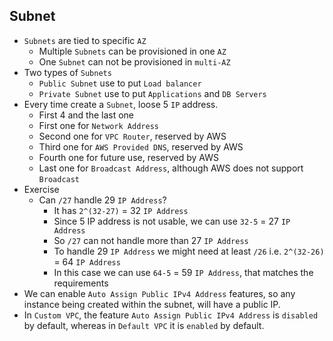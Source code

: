 ## Subnet

- `Subnets` are tied to specific `AZ`
  - Multiple `Subnets` can be provisioned in one `AZ`
  - One `Subnet` can not be provisioned in `multi-AZ`
- Two types of `Subnets`
  - `Public Subnet` use to put `Load balancer`
  - `Private Subnet` use to put `Applications` and `DB Servers`
- Every time create a `Subnet`, loose 5 `IP` address.
  - First 4 and the last one
  - First one for `Network Address`
  - Second one for `VPC Router`, reserved by AWS
  - Third one for `AWS Provided DNS`, reserved by AWS
  - Fourth one for future use, reserved by AWS
  - Last one for `Broadcast Address`, although AWS does not support `Broadcast`
- Exercise
  - Can `/27` handle 29 `IP Address`?
    - It has `2^(32-27)` = 32 `IP Address`
    - Since 5 IP address is not usable, we can use `32-5` = 27 `IP Address`
    - So `/27` can not handle more than 27 `IP Address`
    - To handle 29 `IP Address` we might need at least `/26` i.e. `2^(32-26)` = 64 `IP Address`
    - In this case we can use `64-5` = 59 `IP Address`, that matches the requirements
- We can enable `Auto Assign Public IPv4 Address` features, so any instance being created within the subnet, will have a public IP.
- In `Custom VPC`, the feature `Auto Assign Public IPv4 Address` is `disabled` by default, whereas in `Default VPC` it is `enabled` by default.
